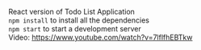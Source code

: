 React version of Todo List Application<br />
`npm install` to install all the dependencies<br />
`npm start` to start a development server<br />
Video: https://www.youtube.com/watch?v=7lflfhEBTkw
